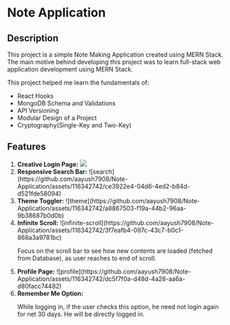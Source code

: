 <h1>Note Application</h1>

<h2>Description</h2>
<p>This project is a simple Note Making Application created using MERN Stack. The main motive behind developing this project was to learn full-stack web application development using MERN Stack.</p>
<p>
    This project helped me learn the fundamentals of: 
    <ul>
        <li>React Hooks</li>
        <li>MongoDB Schema and Validations</li>
        <li>API Versioning</li>
        <li>Modular Design of a Project</li>
        <li>Cryptography(Single-Key and Two-Key)</li>
    </ul>
</p>

<h2>Features</h2>
<ol>
    <li>
        <b>Creative Login Page:</b>
        <img src="https://github.com/aayush7908/Note-Application/assets/116342742/beb2a136-f562-428d-821d-6696753cdd11" />
    </li>
    <li>
        <b>Responsive Search Bar:</b>
        ![search](https://github.com/aayush7908/Note-Application/assets/116342742/ce3922e4-04d6-4ed2-b84d-d521fde58094)
    </li>
    <li>
        <b>Theme Toggler:</b>
        ![theme](https://github.com/aayush7908/Note-Application/assets/116342742/a8867503-f19a-44b2-96aa-9b38687b0d0b)
    </li>
    <li>
        <b>Infinite Scroll:</b>
        ![infinite-scroll](https://github.com/aayush7908/Note-Application/assets/116342742/3f7eafb4-097c-43c7-b0c1-868a3a9781bc)
        <p>Focus on the scroll bar to see how new contents are loaded (fetched from Database), as user reaches to end of scroll.</p>
    </li>
    <li>
        <b>Profile Page:</b>
        ![profile](https://github.com/aayush7908/Note-Application/assets/116342742/dc5f7f0a-d48d-4a28-aa6a-d80facc74482)
    </li>
    <li>
        <b>Remember Me Option:</b>
        <p>While logging in, if the user checks this option, he need not login again for net 30 days. He will be directly logged in.</p>
    </li>
</ol>
